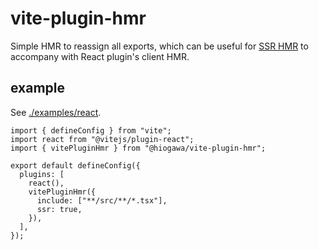 # vite-plugin-hmr

Simple HMR to reassign all exports, which can be useful for [SSR HMR](https://github.com/vitejs/vite/pull/12165) to accompany with React plugin's client HMR.

## example

See [./examples/react](./examples/react).

```tsx
import { defineConfig } from "vite";
import react from "@vitejs/plugin-react";
import { vitePluginHmr } from "@hiogawa/vite-plugin-hmr";

export default defineConfig({
  plugins: [
    react(),
    vitePluginHmr({
      include: ["**/src/**/*.tsx"],
      ssr: true,
    }),
  ],
});
```
